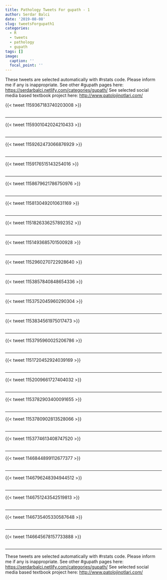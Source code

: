 ```yaml
---
title: Pathology Tweets For gupath - 1
author: Serdar Balci
date: '2019-08-08'
slug: tweetsForgupath1
categories:
  - R
  - tweets
  - pathology
  - gupath
tags: []
image:
  caption: ''
  focal_point: ''
---
```



These tweets are selected automatically with #rstats code. Please inform me if any is inappropriate.
See other #gupath pages here: https://serdarbalci.netlify.com/categories/gupath/ 
See selected social media based textbook project here: http://www.patolojinotlari.com/

{{< tweet 1159367183740203008 >}}
<br>
<br>
<hr>
{{< tweet 1159301042024210433 >}}
<br>
<br>
<hr>
{{< tweet 1159262473066876929 >}}
<br>
<br>
<hr>
{{< tweet 1159176515143254016 >}}
<br>
<br>
<hr>
{{< tweet 1158679621786750976 >}}
<br>
<br>
<hr>
{{< tweet 1158130492010631169 >}}
<br>
<br>
<hr>
{{< tweet 1151826336257892352 >}}
<br>
<br>
<hr>
{{< tweet 1151493685701500928 >}}
<br>
<br>
<hr>
{{< tweet 1152960270722928640 >}}
<br>
<br>
<hr>
{{< tweet 1153857840848654336 >}}
<br>
<br>
<hr>
{{< tweet 1153752045960290304 >}}
<br>
<br>
<hr>
{{< tweet 1153834561975017473 >}}
<br>
<br>
<hr>
{{< tweet 1153795960025206786 >}}
<br>
<br>
<hr>
{{< tweet 1151720452924039169 >}}
<br>
<br>
<hr>
{{< tweet 1152009661727404032 >}}
<br>
<br>
<hr>
{{< tweet 1153782903400091655 >}}
<br>
<br>
<hr>
{{< tweet 1153780902813528066 >}}
<br>
<br>
<hr>
{{< tweet 1153774613408747520 >}}
<br>
<br>
<hr>
{{< tweet 1146844899112677377 >}}
<br>
<br>
<hr>
{{< tweet 1146796248394944512 >}}
<br>
<br>
<hr>
{{< tweet 1146751243542519813 >}}
<br>
<br>
<hr>
{{< tweet 1146735405330587648 >}}
<br>
<br>
<hr>
{{< tweet 1146645678157733888 >}}
<br>
<br>
<hr>


These tweets are selected automatically with #rstats code. Please inform me if any is inappropriate.
See other #gupath pages here: https://serdarbalci.netlify.com/categories/gupath/ 
See selected social media based textbook project here: http://www.patolojinotlari.com/
